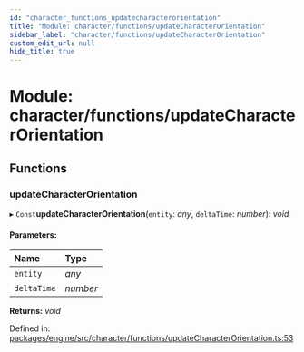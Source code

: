 ```yaml
---
id: "character_functions_updatecharacterorientation"
title: "Module: character/functions/updateCharacterOrientation"
sidebar_label: "character/functions/updateCharacterOrientation"
custom_edit_url: null
hide_title: true
---
```


# Module: character/functions/updateCharacterOrientation

## Functions

### updateCharacterOrientation

▸ `Const`**updateCharacterOrientation**(`entity`: *any*, `deltaTime`: *number*): *void*

#### Parameters:

Name | Type |
:------ | :------ |
`entity` | *any* |
`deltaTime` | *number* |

**Returns:** *void*

Defined in: [packages/engine/src/character/functions/updateCharacterOrientation.ts:53](https://github.com/xr3ngine/xr3ngine/blob/716a06460/packages/engine/src/character/functions/updateCharacterOrientation.ts#L53)
